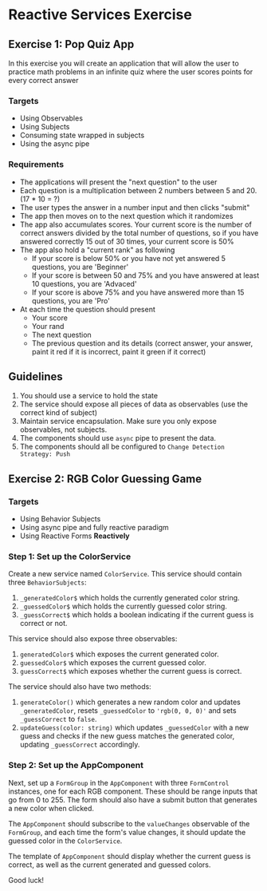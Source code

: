 # Reactive Services Exercise

## Exercise 1: Pop Quiz App
In this exercise you will create an application that will allow the user to practice math problems in an infinite quiz where the user scores points for every correct answer

### Targets
- Using Observables
- Using Subjects
- Consuming state wrapped in subjects
- Using the async pipe

### Requirements
- The applications will present the "next question" to the user
- Each question is a multiplication between 2 numbers between 5 and 20. (17 * 10 = ?)
- The user types the answer in a number input and then clicks "submit"
- The app then moves on to the next question which it randomizes
- The app also accumulates scores. Your current score is the number of correct answers divided by the total number of questions, so if you have answered correctly 15 out of 30 times, your current score is 50%
- The app also hold a "current rank" as following
    - If your score is below 50% or you have not yet answered 5 questions, you are 'Beginner'
    - If your score is between 50 and 75% and you have answered at least 10 questions, you are 'Advaced'
    - If your score is above 75% and you have answered more than 15 questions, you are 'Pro'
- At each time the question should present
    - Your score
    - Your rand
    - The next question
    - The previous question and its details (correct answer, your answer, paint it red if it is incorrect, paint it green if it correct)

## Guidelines
1. You should use a service to hold the state
2. The service should expose all pieces of data as observables (use the correct kind of subject)
3. Maintain service encapsulation. Make sure you only expose observables, not subjects.
4. The components should use `async` pipe to present the data.
5. The components should all be configured to `Change Detection Strategy: Push`

## Exercise 2: RGB Color Guessing Game

### Targets
- Using Behavior Subjects
- Using async pipe and fully reactive paradigm
- Using Reactive Forms **Reactively** 

### Step 1: Set up the ColorService

Create a new service named `ColorService`. This service should contain three `BehaviorSubjects`:

1. `_generatedColor$` which holds the currently generated color string.
2. `_guessedColor$` which holds the currently guessed color string.
3. `_guessCorrect$` which holds a boolean indicating if the current guess is correct or not.

This service should also expose three observables:

1. `generatedColor$` which exposes the current generated color.
2. `guessedColor$` which exposes the current guessed color.
3. `guessCorrect$` which exposes whether the current guess is correct.

The service should also have two methods:

1. `generateColor()` which generates a new random color and updates `_generatedColor`, resets `_guessedColor` to `'rgb(0, 0, 0)'` and sets `_guessCorrect` to `false`.
2. `updateGuess(color: string)` which updates `_guessedColor` with a new guess and checks if the new guess matches the generated color, updating `_guessCorrect` accordingly.

### Step 2: Set up the AppComponent

Next, set up a `FormGroup` in the `AppComponent` with three `FormControl` instances, one for each RGB component. These should be range inputs that go from 0 to 255. The form should also have a submit button that generates a new color when clicked.

The `AppComponent` should subscribe to the `valueChanges` observable of the `FormGroup`, and each time the form's value changes, it should update the guessed color in the `ColorService`.

The template of `AppComponent` should display whether the current guess is correct, as well as the current generated and guessed colors.

Good luck!



